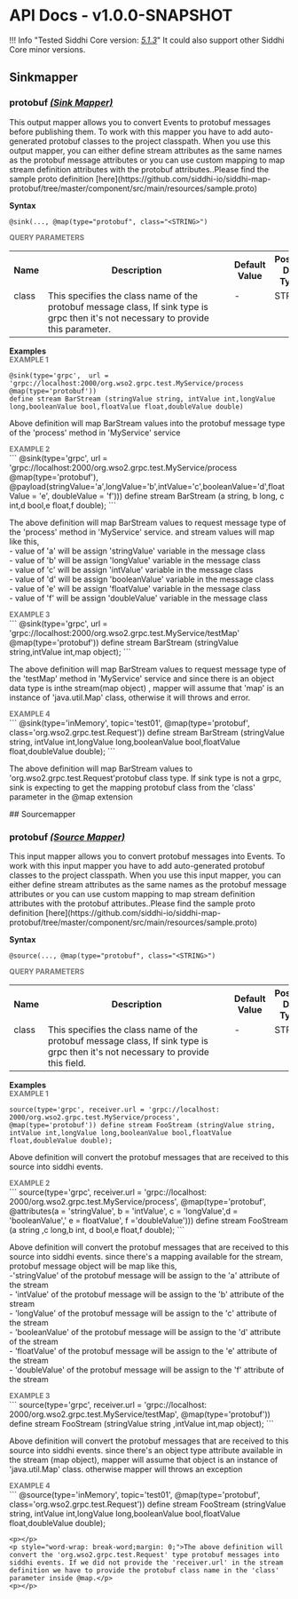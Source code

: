 # API Docs - v1.0.0-SNAPSHOT

!!! Info "Tested Siddhi Core version: *<a target="_blank" href="http://siddhi.io/en/v5.1/docs/query-guide/">5.1.3</a>*"
    It could also support other Siddhi Core minor versions.

## Sinkmapper

### protobuf *<a target="_blank" href="http://siddhi.io/en/v5.1/docs/query-guide/#sink-mapper">(Sink Mapper)</a>*
<p></p>
<p style="word-wrap: break-word;margin: 0;">This output mapper allows you to convert Events to protobuf messages before publishing them. To work with this mapper you have to add auto-generated protobuf classes to the project classpath. When you use this output mapper, you can either define stream attributes as the same names as the protobuf message attributes or you can use custom mapping to map stream definition attributes with the protobuf attributes..Please find the sample proto definition [here](https://github.com/siddhi-io/siddhi-map-protobuf/tree/master/component/src/main/resources/sample.proto) </p>
<p></p>
<span id="syntax" class="md-typeset" style="display: block; font-weight: bold;">Syntax</span>

```
@sink(..., @map(type="protobuf", class="<STRING>")
```

<span id="query-parameters" class="md-typeset" style="display: block; color: rgba(0, 0, 0, 0.54); font-size: 12.8px; font-weight: bold;">QUERY PARAMETERS</span>
<table>
    <tr>
        <th>Name</th>
        <th style="min-width: 20em">Description</th>
        <th>Default Value</th>
        <th>Possible Data Types</th>
        <th>Optional</th>
        <th>Dynamic</th>
    </tr>
    <tr>
        <td style="vertical-align: top">class</td>
        <td style="vertical-align: top; word-wrap: break-word"><p style="word-wrap: break-word;margin: 0;">This specifies the class name of the protobuf message class, If sink type is grpc then it's not necessary to provide this parameter.</p></td>
        <td style="vertical-align: top">-</td>
        <td style="vertical-align: top">STRING</td>
        <td style="vertical-align: top">Yes</td>
        <td style="vertical-align: top">No</td>
    </tr>
</table>

<span id="examples" class="md-typeset" style="display: block; font-weight: bold;">Examples</span>
<span id="example-1" class="md-typeset" style="display: block; color: rgba(0, 0, 0, 0.54); font-size: 12.8px; font-weight: bold;">EXAMPLE 1</span>
```
@sink(type='grpc',  url = 'grpc://localhost:2000/org.wso2.grpc.test.MyService/process 
@map(type='protobuf')) 
define stream BarStream (stringValue string, intValue int,longValue long,booleanValue bool,floatValue float,doubleValue double)
```
<p></p>
<p style="word-wrap: break-word;margin: 0;">Above definition will map BarStream values into the protobuf message type of the 'process' method in 'MyService' service</p>
<p></p>
<span id="example-2" class="md-typeset" style="display: block; color: rgba(0, 0, 0, 0.54); font-size: 12.8px; font-weight: bold;">EXAMPLE 2</span>
```
@sink(type='grpc', url = 'grpc://localhost:2000/org.wso2.grpc.test.MyService/process
@map(type='protobuf'), 
@payload(stringValue='a',longValue='b',intValue='c',booleanValue='d',floatValue = 'e', doubleValue  = 'f'))) 
define stream BarStream (a string, b long, c int,d bool,e float,f double);
```
<p></p>
<p style="word-wrap: break-word;margin: 0;">The above definition will map BarStream values to request message type of the 'process' method in 'MyService' service. and stream values will map like this, <br>- value of 'a' will be assign 'stringValue' variable in the message class <br>- value of 'b' will be assign 'longValue' variable in the message class <br>- value of 'c' will be assign 'intValue' variable in the message class <br>- value of 'd' will be assign 'booleanValue' variable in the message class <br>- value of 'e' will be assign 'floatValue' variable in the message class <br>- value of 'f' will be assign 'doubleValue' variable in the message class <br></p>
<p></p>
<span id="example-3" class="md-typeset" style="display: block; color: rgba(0, 0, 0, 0.54); font-size: 12.8px; font-weight: bold;">EXAMPLE 3</span>
```
@sink(type='grpc', url = 'grpc://localhost:2000/org.wso2.grpc.test.MyService/testMap' 
@map(type='protobuf')) 
 define stream BarStream (stringValue string,intValue int,map object);
```
<p></p>
<p style="word-wrap: break-word;margin: 0;">The above definition will map BarStream values to request message type of the 'testMap' method in 'MyService' service and since there is an object data type is inthe stream(map object) , mapper will assume that 'map' is an instance of  'java.util.Map' class, otherwise it will throws and error. <br></p>
<p></p>
<span id="example-4" class="md-typeset" style="display: block; color: rgba(0, 0, 0, 0.54); font-size: 12.8px; font-weight: bold;">EXAMPLE 4</span>
```
@sink(type='inMemory', topic='test01', 
@map(type='protobuf', class='org.wso2.grpc.test.Request'))
define stream BarStream (stringValue string, intValue int,longValue long,booleanValue bool,floatValue float,doubleValue double);
```
<p></p>
<p style="word-wrap: break-word;margin: 0;">The above definition will map BarStream values to 'org.wso2.grpc.test.Request'protobuf class type. If sink type is not a grpc, sink is expecting to get the mapping protobuf class from the 'class' parameter in the @map extension</p>
<p></p>
## Sourcemapper

### protobuf *<a target="_blank" href="http://siddhi.io/en/v5.1/docs/query-guide/#source-mapper">(Source Mapper)</a>*
<p></p>
<p style="word-wrap: break-word;margin: 0;">This input mapper allows you to convert protobuf messages into Events. To work with this input mapper you have to add auto-generated protobuf classes to the project classpath. When you use this input mapper, you can either define stream attributes as the same names as the protobuf message attributes or you can use custom mapping to map stream definition attributes with the protobuf attributes..Please find the sample proto definition [here](https://github.com/siddhi-io/siddhi-map-protobuf/tree/master/component/src/main/resources/sample.proto) </p>
<p></p>
<span id="syntax" class="md-typeset" style="display: block; font-weight: bold;">Syntax</span>

```
@source(..., @map(type="protobuf", class="<STRING>")
```

<span id="query-parameters" class="md-typeset" style="display: block; color: rgba(0, 0, 0, 0.54); font-size: 12.8px; font-weight: bold;">QUERY PARAMETERS</span>
<table>
    <tr>
        <th>Name</th>
        <th style="min-width: 20em">Description</th>
        <th>Default Value</th>
        <th>Possible Data Types</th>
        <th>Optional</th>
        <th>Dynamic</th>
    </tr>
    <tr>
        <td style="vertical-align: top">class</td>
        <td style="vertical-align: top; word-wrap: break-word"><p style="word-wrap: break-word;margin: 0;">This specifies the class name of the protobuf message class, If sink type is grpc then it's not necessary to provide this field.</p></td>
        <td style="vertical-align: top">-</td>
        <td style="vertical-align: top">STRING</td>
        <td style="vertical-align: top">Yes</td>
        <td style="vertical-align: top">No</td>
    </tr>
</table>

<span id="examples" class="md-typeset" style="display: block; font-weight: bold;">Examples</span>
<span id="example-1" class="md-typeset" style="display: block; color: rgba(0, 0, 0, 0.54); font-size: 12.8px; font-weight: bold;">EXAMPLE 1</span>
```
source(type='grpc', receiver.url = 'grpc://localhost: 2000/org.wso2.grpc.test.MyService/process', 
@map(type='protobuf')) define stream FooStream (stringValue string, intValue int,longValue long,booleanValue bool,floatValue float,doubleValue double); 
```
<p></p>
<p style="word-wrap: break-word;margin: 0;">Above definition will convert the protobuf messages that are received to this source into siddhi events.</p>
<p></p>
<span id="example-2" class="md-typeset" style="display: block; color: rgba(0, 0, 0, 0.54); font-size: 12.8px; font-weight: bold;">EXAMPLE 2</span>
```
source(type='grpc', receiver.url = 'grpc://localhost: 2000/org.wso2.grpc.test.MyService/process', 
@map(type='protobuf', @attributes(a = 'stringValue', b = 'intValue', c = 'longValue',d = 'booleanValue',' e = floatValue', f ='doubleValue'))) 
define stream FooStream (a string ,c long,b int, d bool,e float,f double);
```
<p></p>
<p style="word-wrap: break-word;margin: 0;">Above definition will convert the protobuf messages that are received to this source into siddhi events. since there's a mapping available for the stream, protobuf message object will be map like this, <br>-'stringValue' of the protobuf message will be assign to the 'a' attribute of the stream <br>- 'intValue' of the protobuf message will be assign to the 'b' attribute of the stream <br>- 'longValue' of the protobuf message will be assign to the 'c' attribute of the stream <br>- 'booleanValue' of the protobuf message will be assign to the 'd' attribute of the stream <br>- 'floatValue' of the protobuf message will be assign to the 'e' attribute of the stream <br>- 'doubleValue' of the protobuf message will be assign to the 'f' attribute of the stream <br></p>
<p></p>
<span id="example-3" class="md-typeset" style="display: block; color: rgba(0, 0, 0, 0.54); font-size: 12.8px; font-weight: bold;">EXAMPLE 3</span>
```
source(type='grpc', receiver.url = 'grpc://localhost: 2000/org.wso2.grpc.test.MyService/testMap', 
@map(type='protobuf')) 
define stream FooStream (stringValue string ,intValue int,map object);
```
<p></p>
<p style="word-wrap: break-word;margin: 0;">Above definition will convert the protobuf messages that are received to this source into siddhi events. since there's an object type attribute available in the stream (map object), mapper will assume that object is an instance of 'java.util.Map' class. otherwise mapper will throws an exception</p>
<p></p>
<span id="example-4" class="md-typeset" style="display: block; color: rgba(0, 0, 0, 0.54); font-size: 12.8px; font-weight: bold;">EXAMPLE 4</span>
```
@source(type='inMemory', topic='test01', 
@map(type='protobuf', class='org.wso2.grpc.test.Request')) 
define stream FooStream (stringValue string, intValue int,longValue long,booleanValue bool,floatValue float,doubleValue double); 

```
<p></p>
<p style="word-wrap: break-word;margin: 0;">The above definition will convert the 'org.wso2.grpc.test.Request' type protobuf messages into siddhi events. If we did not provide the 'receiver.url' in the stream definition we have to provide the protobuf class name in the 'class' parameter inside @map.</p>
<p></p>
